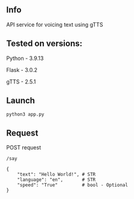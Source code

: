 ## Info

API service for voicing text using gTTS

## Tested on versions:

Python - 3.9.13

Flask - 3.0.2

gTTS - 2.5.1

## Launch

```
python3 app.py
```

## Request

POST request
```
/say
```

```
{
    "text": "Hello World!", # STR
    "language": "en",       # STR
    "speed": "True"         # bool - Optional
}
```
